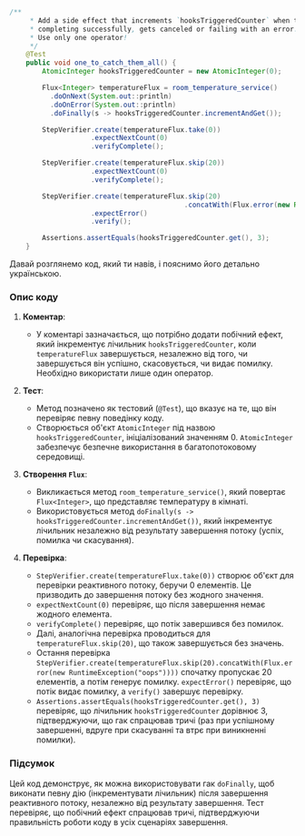 ```java
/**
     * Add a side effect that increments `hooksTriggeredCounter` when the `temperatureFlux` terminates, either when
     * completing successfully, gets canceled or failing with an error.
     * Use only one operator!
     */
    @Test
    public void one_to_catch_them_all() {
        AtomicInteger hooksTriggeredCounter = new AtomicInteger(0);

        Flux<Integer> temperatureFlux = room_temperature_service()
          .doOnNext(System.out::println)
          .doOnError(System.out::println)
          .doFinally(s -> hooksTriggeredCounter.incrementAndGet());

        StepVerifier.create(temperatureFlux.take(0))
                    .expectNextCount(0)
                    .verifyComplete();

        StepVerifier.create(temperatureFlux.skip(20))
                    .expectNextCount(0)
                    .verifyComplete();

        StepVerifier.create(temperatureFlux.skip(20)
                                           .concatWith(Flux.error(new RuntimeException("oops"))))
                    .expectError()
                    .verify();

        Assertions.assertEquals(hooksTriggeredCounter.get(), 3);
    }
```
Давай розглянемо код, який ти навів, і пояснимо його детально українською.

### Опис коду

1. **Коментар**:
    - У коментарі зазначається, що потрібно додати побічний ефект, який інкрементує лічильник `hooksTriggeredCounter`, коли `temperatureFlux` завершується, незалежно від того, чи завершується він успішно, скасовується, чи видає помилку. Необхідно використати лише один оператор.

2. **Тест**:
    - Метод позначено як тестовий (`@Test`), що вказує на те, що він перевіряє певну поведінку коду.
    - Створюється об'єкт `AtomicInteger` під назвою `hooksTriggeredCounter`, ініціалізований значенням 0. `AtomicInteger` забезпечує безпечне використання в багатопотоковому середовищі.

3. **Створення `Flux`**:
    - Викликається метод `room_temperature_service()`, який повертає `Flux<Integer>`, що представляє температуру в кімнаті.
    - Використовується метод `doFinally(s -> hooksTriggeredCounter.incrementAndGet())`, який інкрементує лічильник незалежно від результату завершення потоку (успіх, помилка чи скасування).

4. **Перевірка**:
    - `StepVerifier.create(temperatureFlux.take(0))` створює об'єкт для перевірки реактивного потоку, беручи 0 елементів. Це призводить до завершення потоку без жодного значення.
    - `expectNextCount(0)` перевіряє, що після завершення немає жодного елемента.
    - `verifyComplete()` перевіряє, що потік завершився без помилок.
    - Далі, аналогічна перевірка проводиться для `temperatureFlux.skip(20)`, що також завершується без значень.
    - Остання перевірка `StepVerifier.create(temperatureFlux.skip(20).concatWith(Flux.error(new RuntimeException("oops"))))` спочатку пропускає 20 елементів, а потім генерує помилку. `expectError()` перевіряє, що потік видає помилку, а `verify()` завершує перевірку.
    - `Assertions.assertEquals(hooksTriggeredCounter.get(), 3)` перевіряє, що лічильник `hooksTriggeredCounter` дорівнює 3, підтверджуючи, що гак спрацював тричі (раз при успішному завершенні, вдруге при скасуванні та втрє при виникненні помилки).

### Підсумок

Цей код демонструє, як можна використовувати гак `doFinally`, щоб виконати певну дію (інкрементувати лічильник) після завершення реактивного потоку, незалежно від результату завершення. Тест перевіряє, що побічний ефект спрацював тричі, підтверджуючи правильність роботи коду в усіх сценаріях завершення.